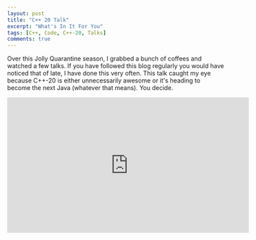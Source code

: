 ```yaml
---
layout: post
title: "C++ 20 Talk"
excerpt: "What's In It For You"
tags: [C++, Code, C++-20, Talks]
comments: true
---
```

Over this Jolly Quarantine season, I grabbed a bunch of coffees and watched a
few talks. If you have followed this blog regularly you would have noticed that
of late, I have done this very often. This talk caught my eye because C++-20 is
either unnecessarily awesome or it's heading to become the next Java (whatever
that means). You decide.

<iframe width="560" height="315" src="https://www.youtube.com/embed/Y652wQqbYEI" frameborder="0" allow="accelerometer; autoplay; encrypted-media; gyroscope; picture-in-picture" allowfullscreen></iframe>
